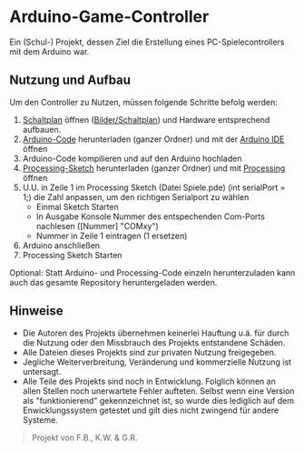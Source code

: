 # Arduino-Game-Controller
Ein (Schul-) Projekt, dessen Ziel die Erstellung eines PC-Spielecontrollers mit dem Arduino war.

## Nutzung und Aufbau
Um den Controller zu Nutzen, müssen folgende Schritte befolg werden:
1. [Schaltplan](Bilder/Schaltplan/ControllerEndgültig_Steckplatine.png) öffnen ([Bilder/Schaltplan](Bilder/Schaltplan/ControllerEndgültig_Steckplatine.png)) und Hardware entsprechend aufbauen.
2. [Arduino-Code](Arduino/Controller_Steuerung/) herunterladen (ganzer Ordner) und mit der [Arduino IDE](https://www.arduino.cc/en/Main/Software) öffnen
3. Arduino-Code kompilieren und auf den Arduino hochladen
4. [Processing-Sketch](Processing/Spiele) herunterladen (ganzer Ordner) und mit [Processing](https://processing.org/download/) öffnen
5. U.U. in Zeile 1 im Processing Sketch (Datei Spiele.pde) (int serialPort = 1;) die Zahl anpassen, um den richtigen Serialport zu wählen
   - Einmal Sketch Starten
   - In Ausgabe Konsole Nummer des entspechenden Com-Ports nachlesen ([Nummer] "COMxy")
   - Nummer in Zeile 1 eintragen (1 ersetzen)
6. Arduino anschließen
7. Processing Sketch Starten

Optional: Statt Arduino- und Processing-Code einzeln herunterzuladen kann auch das gesamte Repository heruntergeladen werden.

## Hinweise
- Die Autoren des Projekts übernehmen keinerlei Hauftung u.ä. für durch die Nutzung oder den Missbrauch des Projekts entstandene Schäden.
- Alle Dateien dieses Projekts sind zur privaten Nutzung freigegeben.
- Jegliche Weiterverbreitung, Veränderung und kommerzielle Nutzung ist untersagt.
- Alle Teile des Projekts sind noch in Entwicklung. Folglich können an allen Stellen noch unerwartete Fehler aufteten. Selbst wenn eine Version als "funktionierend" gekennzeichnet ist, so wurde dies lediglich auf dem Enwicklungssystem getestet und gilt dies nicht zwingend für andere Systeme.

> Projekt von F.B., K.W. & G.R.
